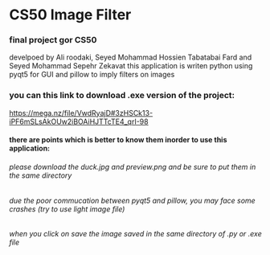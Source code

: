 # CS50 Image Filter
### final project gor CS50

develpoed by Ali roodaki, Seyed Mohammad Hossien Tabatabai Fard and Seyed Mohammad Sepehr Zekavat
this application is writen python using pyqt5 for GUI and pillow to imply filters on images
### you can this link to download .exe version of the project:
https://mega.nz/file/VwdRyajD#3zHSCk13-iPF6mSLsAkOUw2iBOAiHJTTcTE4_qrI-98


#### there are points which is better to know them inorder to use this application:
###### please download the duck.jpg and preview.png and be sure to put them in the same directory
###### due the poor commucation between pyqt5 and pillow, you may face some crashes (try to use light image file)
###### when you click on save the image saved in the same directory of .py or .exe file 



